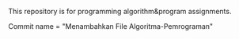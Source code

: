 This repository is for programming algorithm&program assignments.

Commit name = "Menambahkan File Algoritma-Pemrograman"
